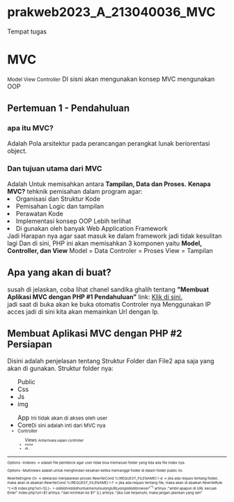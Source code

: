 # prakweb2023_A_213040036_MVC
Tempat tugas
<h1>MVC</h1>
<small>Model View Controller</small>
DI sisni akan mengunakan konsep MVC mengunakan OOP

<h2>Pertemuan 1 - Pendahuluan</h2>
<h3>apa itu MVC?</h3>
Adalah Pola arsitektur pada perancangan perangkat lunak beriorentasi object.
<h3>Dan tujuan utama dari MVC</h3>
Adalah Untuk memisahkan antara <b>Tampilan, Data dan Proses.</b>
<b>Kenapa MVC?</b>
tehknik pemisahan dalam program agar:
<li>Organisasi dan Struktur Kode</li>
<li>Pemisahan Logic dan tampilan</li>
<li>Perawatan Kode</li>
<li>Implementasi konsep OOP Lebih terlihat</li>
<li>Di gunakan oleh banyak Web Application Framework</li>
Jadi Harapan nya agar saat masuk ke dalam framework jadi tidak kesulitan lagi
Dan di sini, PHP ini akan memisahkan 3 komponen yaitu
<b>Model, Controller, dan View</b>
Model = Data
Controler = Proses
View = Tampilan
<h2>Apa yang akan di buat?</h2>
susah di jelaskan, coba lihat chanel sandika ghalih tentang
<b>"Membuat Aplikasi MVC dengan PHP #1 Pendahuluan"</b>
link: <a href="https://youtu.be/tBKOb8Ib5nI?list=PLFIM0718LjIVEh_d-h5wAjsdv2W4SAtkx&t=253" target="_blank" rel="Link Pendahuluan 1">
  Klik di sini.
</a>
<br>
jadi saat di buka akan ke buka otomatis Controler nya
Menggunakan IP acces
jadi di sini kita akan memainkan Url dengan Ip.
<br>

<h2>Membuat Aplikasi MVC dengan PHP #2 Persiapan</h2>
Disini adalah penjelasan tentang Struktur Folder dan File2 apa saja yang akan di gunakan. 
Struktur folder nya:
<ul>Public
  <li>Css</li>
  <li>Js</li>
  <li>img</li>
</ul>
<ul>App <small>Ini tidak akan di akses oleh user</small>
  <li>Core<small>Di sini adalah inti dari MVC nya<small></li>
  <li>Controller</li>
  <ul>Views <small>Antarmuka sajian controller<small>
    <li>Home</li>
    <li>dll...</li>
  </ul>
</ul>
<hr>
Options -Indexes -> adalah file pemblock agar user tidak bisa memasuki folder yang tida ada file index nya.

Options -Multiviews adalah untuk menghindari kesahan ketika memanggil folder di dalam folder public ini.

RewriteEngine On -> deklarasi menjalankan proses
RewriteCond %{REQUEST_FILENAME} !-d -> jika ada reques tentang folder, maka akan di abaikan
RewriteCond %{REQUEST_FILENAME} !-f -> jika ada reques tentang file, maka akan di abaikan
RewriteRule ^(.*)$ index.php?url=$1 [L] -> adalah  
Adalah untuk menulis ulang URL yang ada di browser
^(.*)$ artinya :"ambil apapun di URL kecuali Enter"
index.php?url=$1 artinya :"dan kirimkan ke $1"
[L] artinya :"jika rule terpenuhi, maka jangan jalankan yang lain"